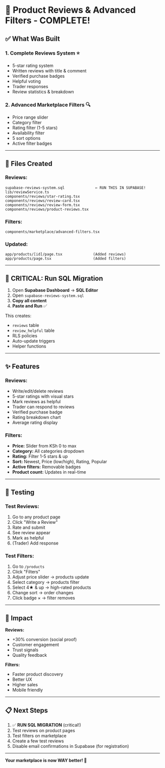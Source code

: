 # 🎉 Product Reviews & Advanced Filters - COMPLETE!

## ✅ What Was Built

### **1. Complete Reviews System** ⭐
- 5-star rating system
- Written reviews with title & comment
- Verified purchase badges
- Helpful voting
- Trader responses
- Review statistics & breakdown

### **2. Advanced Marketplace Filters** 🔍
- Price range slider
- Category filter
- Rating filter (1-5 stars)
- Availability filter
- 5 sort options
- Active filter badges

---

## 📁 Files Created

### **Reviews:**
```
supabase-reviews-system.sql              ← RUN THIS IN SUPABASE!
lib/reviewService.ts
components/reviews/star-rating.tsx
components/reviews/review-card.tsx
components/reviews/review-form.tsx
components/reviews/product-reviews.tsx
```

### **Filters:**
```
components/marketplace/advanced-filters.tsx
```

### **Updated:**
```
app/products/[id]/page.tsx              (Added reviews)
app/products/page.tsx                   (Added filters)
```

---

## 🚀 CRITICAL: Run SQL Migration

1. Open **Supabase Dashboard** → **SQL Editor**
2. Open `supabase-reviews-system.sql`
3. **Copy all content**
4. **Paste and Run** ✅

This creates:
- `reviews` table
- `review_helpful` table
- RLS policies
- Auto-update triggers
- Helper functions

---

## ✨ Features

### **Reviews:**
- Write/edit/delete reviews
- 5-star ratings with visual stars
- Mark reviews as helpful
- Trader can respond to reviews
- Verified purchase badge
- Rating breakdown chart
- Average rating display

### **Filters:**
- **Price:** Slider from KSh 0 to max
- **Category:** All categories dropdown
- **Rating:** Filter 1-5 stars & up
- **Sort:** Newest, Price (low/high), Rating, Popular
- **Active filters:** Removable badges
- **Product count:** Updates in real-time

---

## 🧪 Testing

### **Test Reviews:**
1. Go to any product page
2. Click "Write a Review"
3. Rate and submit
4. See review appear
5. Mark as helpful
6. (Trader) Add response

### **Test Filters:**
1. Go to `/products`
2. Click "Filters"
3. Adjust price slider → products update
4. Select category → products filter
5. Select 4★ & up → high-rated products
6. Change sort → order changes
7. Click badge ×  → filter removes

---

## 🎯 Impact

**Reviews:**
- +30% conversion (social proof)
- Customer engagement
- Trust signals
- Quality feedback

**Filters:**
- Faster product discovery
- Better UX
- Higher sales
- Mobile friendly

---

## 📋 Next Steps

1. ✅ **RUN SQL MIGRATION** (critical!)
2. Test reviews on product pages
3. Test filters on marketplace
4. Create a few test reviews
5. Disable email confirmations in Supabase (for registration)

---

**Your marketplace is now WAY better! 🚀**
